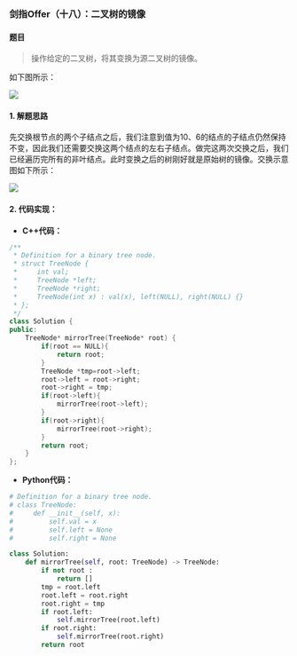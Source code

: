 ### 剑指Offer（十八）：二叉树的镜像
#### 题目
> 操作给定的二叉树，将其变换为源二叉树的镜像。

如下图所示：

![](https://img-blog.csdnimg.cn/20200503234600294.png)


#### 1. 解题思路
先交换根节点的两个子结点之后，我们注意到值为10、6的结点的子结点仍然保持不变，因此我们还需要交换这两个结点的左右子结点。做完这两次交换之后，我们已经遍历完所有的非叶结点。此时变换之后的树刚好就是原始树的镜像。交换示意图如下所示：

![](https://img-blog.csdnimg.cn/20200503234700840.png?x-oss-process=image/watermark,type_ZmFuZ3poZW5naGVpdGk,shadow_10,text_aHR0cHM6Ly9ibG9nLmNzZG4ubmV0L21yamt6aGFuZ21h,size_16,color_FFFFFF,t_70,#pic_center)

#### 2. 代码实现：
- **C++代码：**

```cpp
/**
 * Definition for a binary tree node.
 * struct TreeNode {
 *     int val;
 *     TreeNode *left;
 *     TreeNode *right;
 *     TreeNode(int x) : val(x), left(NULL), right(NULL) {}
 * };
 */
class Solution {
public:
    TreeNode* mirrorTree(TreeNode* root) {
        if(root == NULL){
            return root;
        }
        TreeNode *tmp=root->left;
        root->left = root->right;
        root->right = tmp;
        if(root->left){
            mirrorTree(root->left);
        }
        if(root->right){
            mirrorTree(root->right);
        }
        return root;
    }
};
```

- **Python代码：**

```python
# Definition for a binary tree node.
# class TreeNode:
#     def __init__(self, x):
#         self.val = x
#         self.left = None
#         self.right = None

class Solution:
    def mirrorTree(self, root: TreeNode) -> TreeNode:
        if not root :
            return []
        tmp = root.left
        root.left = root.right
        root.right = tmp
        if root.left:
            self.mirrorTree(root.left)
        if root.right:
            self.mirrorTree(root.right)
        return root
```

